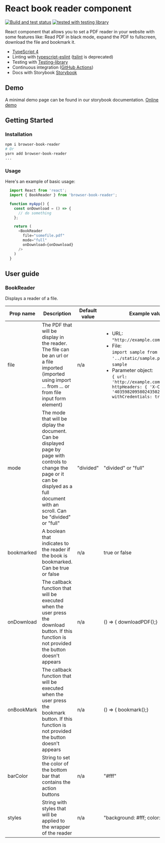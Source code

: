# React book reader component

[![Build and test status](https://github.com/imrodriguez/browser-book-reader/workflows/Lint%20and%20test/badge.svg)](https://github.com/imrodriguez/browser-book-reader/actions?query=workflow%3A%22Build+and+test%22) [![tested with testing library](https://img.shields.io/badge/tested%20with-testing--library-green.svg)](https://testing-library.com/)

React component that allows you to set a PDF reader in your website with some features like: Read PDF in black mode, expand the PDF to fullscreen, download the file and bookmark it.

* [TypeScript 4](https://www.typescriptlang.org/)
* Linting with [typescript-eslint](https://github.com/typescript-eslint/typescript-eslint) ([tslint](https://palantir.github.io/tslint/) is deprecated)
* Testing with [Testing-library](https://testing-library.com/)
* Continuous integration ([GitHub Actions](https://docs.github.com/en/actions))
* Docs with Storybook [Storybook](https://storybook.js.org/)

## Demo
A minimal demo page can be found in our storybook documentation. [Online demo](https://imrodriguez.github.io/browser-book-reader)

## Getting Started

### Installation
```bash
npm i browser-book-reader
# Or
yarn add browser-book-reader
...
```
### Usage
Here's an example of basic usage:

```javascript
  import React from 'react';
  import { BookReader } from 'browser-book-reader';

  function myApp() {
    const onDownload = () => {
      // do something
    };

    return (
      <BookReader
        file="somefile.pdf"
        mode="full"
        onDownload={onDownload} 
      />
    )
  }
```

## User guide

### BookReader
Displays a reader of a file.

|Prop name|Description|Default value|Example values|
|----|----|----|----|
file|The PDF that will be display in the reader. The file can be an url or a file imported (imported using import ... from ... or from file input form element)|n/a|<ul><li>URL:<br />`"http://example.com/sample.pdf"`</li><li>File:<br />`import sample from '../static/sample.pdf'` and then<br />`sample`</li><li>Parameter object:<br />`{ url: 'http://example.com/sample.pdf', httpHeaders: { 'X-CustomHeader': '40359820958024350238508234' }, withCredentials: true }`</ul>|
mode|The mode that will be diplay the document. Can be displayed page by page with controls to change the page or it can be displyed as a full document with an scroll. Can be "divided" or "full"|"divided"|"divided" or "full"|
bookmarked|A boolean that indicates to the reader if the book is bookmarked. Can be true or false|n/a|true or false|
onDownload|The callback function that will be executed when the user press the download button. If this function is not provided the button doesn't appears|n/a|() => { downloadPDF();}|
onBookMark|The callback function that will be executed when the user press the bookmark button. If this function is not provided the button doesn't appears|n/a|() => { bookmark();}|
barColor|String to set the color of the bottom bar that contains the action buttons|n/a|"#fff"|
styles|String with styles that will be applied to the wrapper of the reader|n/a|"background: #fff; color: #000"|
